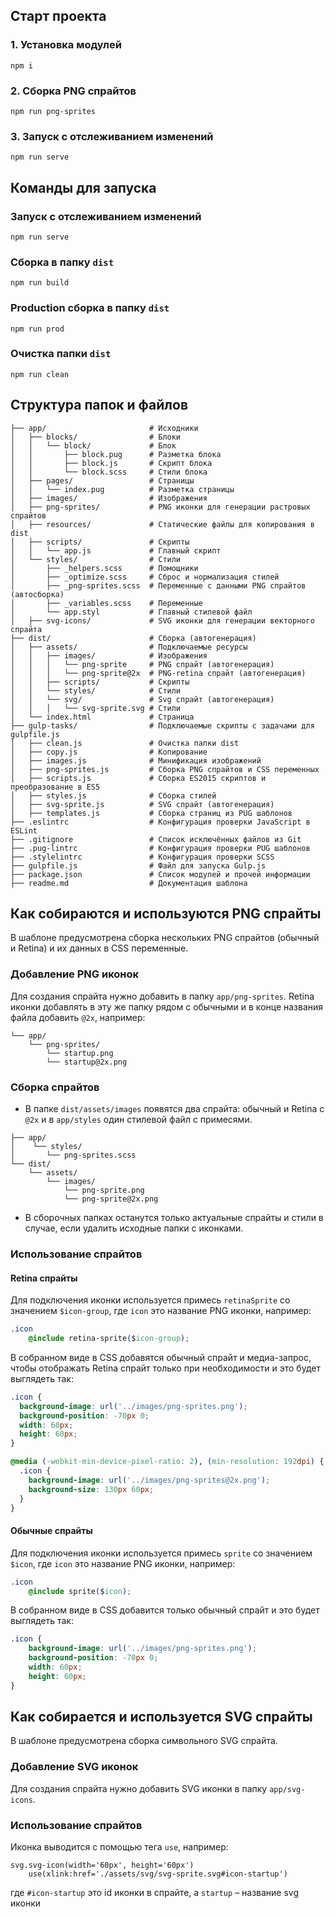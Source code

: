 ## Старт проекта
### 1. Установка модулей
```
npm i
```

### 2. Сборка PNG спрайтов
```
npm run png-sprites
```

### 3. Запуск с отслеживанием изменений
```
npm run serve
```

## Команды для запуска
### Запуск с отслеживанием изменений
```
npm run serve
```

### Сборка в папку `dist`
```
npm run build
```

### Production cборка в папку `dist`
```
npm run prod
```

### Очистка папки `dist`
```
npm run clean
```

## Структура папок и файлов
```
├── app/                       # Исходники
│   ├── blocks/                # Блоки
│   │   └── block/             # Блок
│   │       ├── block.pug      # Разметка блока
│   │       ├── block.js       # Скрипт блока
│   │       └── block.scss     # Стили блока
│   ├── pages/                 # Страницы
│   │   └── index.pug          # Разметка страницы
│   ├── images/                # Изображения
│   ├── png-sprites/           # PNG иконки для генерации растровых спрайтов
│   ├── resources/             # Статические файлы для копирования в dist
│   ├── scripts/               # Скрипты
│   │   └── app.js             # Главный скрипт
│   └── styles/                # Стили
│       ├── _helpers.scss      # Помощники
│       ├── _optimize.scss     # Сброс и нормализация стилей
│       ├── _png-sprites.scss  # Переменные с данными PNG спрайтов (автосборка)
│       ├── _variables.scss    # Переменные
│       └── app.styl           # Главный стилевой файл
│   ├── svg-icons/             # SVG иконки для генерации векторного спрайта
├── dist/                      # Сборка (автогенерация)
│   ├── assets/                # Подключаемые ресурсы
│   │   ├── images/            # Изображения
│   │   │   └── png-sprite     # PNG спрайт (автогенерация)
│   │   │   └── png-sprite@2x  # PNG-retina спрайт (автогенерация)
│   │   ├── scripts/           # Скрипты
│   │   └── styles/            # Стили
│   │   └── svg/               # Svg спрайт (автогенерация)
│   │   │   └── svg-sprite.svg # Стили
│   └── index.html             # Страница
├── gulp-tasks/                # Подключаемые скрипты с задачами для gulpfile.js
│   ├── clean.js               # Очистка папки dist
│   ├── copy.js                # Копирование
│   ├── images.js              # Минификация изображений
│   ├── png-sprites.js         # Сборка PNG спрайтов и CSS переменных
│   ├── scripts.js             # Сборка ES2015 скриптов и преобразование в ES5 
│   ├── styles.js              # Сборка стилей
│   ├── svg-sprite.js          # SVG спрайт (автогенерация)
│   ├── templates.js           # Сборка страниц из PUG шаблонов
├── .eslintrc                  # Конфигурация проверки JavaScript в ESLint
├── .gitignore                 # Список исключённых файлов из Git
├── .pug-lintrc                # Конфигурация проверки PUG шаблонов
├── .stylelintrc               # Конфигурация проверки SCSS
├── gulpfile.js                # Файл для запуска Gulp.js
├── package.json               # Список модулей и прочей информации
├── readme.md                  # Документация шаблона
```


## Как собираются и используются PNG спрайты

В шаблоне предусмотрена сборка нескольких PNG спрайтов (обычный и Retina) и их данных в CSS переменные.

### Добавление PNG иконок

Для создания спрайта нужно добавить в папку `app/png-sprites`. Retina иконки добавлять в эту же папку рядом с обычными и в конце названия файла добавить `@2x`, например:
```
└── app/
    └── png-sprites/
        └── startup.png
        └── startup@2x.png
```

### Сборка спрайтов

* В папке `dist/assets/images` появятся два спрайта: обычный и Retina с `@2x` и в `app/styles` один стилевой файл с примесями.
```
├── app/
│    └── styles/
│       └── png-sprites.scss
└── dist/
    └── assets/
        └── images/
            └── png-sprite.png
            └── png-sprite@2x.png
```

* В сборочных папках останутся только актуальные спрайты и стили в случае, если удалить исходные папки с иконками.

### Использование спрайтов

#### Retina спрайты

Для подключения иконки используется примесь `retinaSprite` со значением `$icon-group`, где `icon` это название PNG иконки, например:
```css
.icon
    @include retina-sprite($icon-group);
```

В собранном виде в CSS добавятся обычный спрайт и медиа-запрос, чтобы отображать Retina спрайт только при необходимости и это будет выглядеть так:
```css
.icon {
  background-image: url('../images/png-sprites.png');
  background-position: -70px 0;
  width: 60px;
  height: 60px;
}

@media (-webkit-min-device-pixel-ratio: 2), (min-resolution: 192dpi) {
  .icon {
    background-image: url('../images/png-sprites@2x.png');
    background-size: 130px 60px;
  }
}
```

#### Обычные спрайты

Для подключения иконки используется примесь `sprite` со значением `$icon`, где `icon` это название PNG иконки, например:
```css
.icon
    @include sprite($icon);
```

В собранном виде в CSS добавится только обычный спрайт и это будет выглядеть так:
```css
.icon {
    background-image: url('../images/png-sprites.png');
    background-position: -70px 0;
    width: 60px;
    height: 60px;
}
```


## Как собирается и используется SVG спрайты

В шаблоне предусмотрена сборка символьного SVG спрайта.

### Добавление SVG иконок

Для создания спрайта нужно добавить SVG иконки в папку `app/svg-icons`.

### Использование спрайтов

Иконка выводится с помощью тега `use`, например:
```template.pug
svg.svg-icon(width='60px', height='60px')
    use(xlink:href='./assets/svg/svg-sprite.svg#icon-startup')
```
где `#icon-startup` это id иконки в спрайте, а `startup` – название svg иконки

